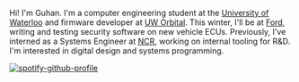 Hi! I'm Guhan. I'm a computer engineering student at the [University of Waterloo](https://github.com/uWaterloo) and firmware developer at [UW Orbital](https://github.com/UWOrbital). This winter, I'll be at [Ford](https://github.com/Ford), writing and testing security software on new vehicle ECUs. Previously, I've interned as a Systems Engineer at [NCR](https://github.com/NCR-Corporation), working on internal tooling for R&D. I'm interested in digital design and systems programming.

[![spotify-github-profile](https://spotify-github-profile.kittinanx.com/api/view?uid=dcgrvurkqla8ap9uyl02pj2tl&cover_image=true&theme=natemoo-re&show_offline=false&background_color=000000&interchange=false&bar_color=8d97c8&bar_color_cover=false)](https://github.com/kittinan/spotify-github-profile)
